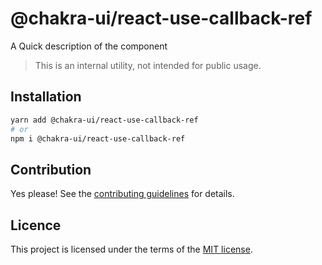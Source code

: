 # @chakra-ui/react-use-callback-ref

A Quick description of the component

> This is an internal utility, not intended for public usage.

## Installation

```sh
yarn add @chakra-ui/react-use-callback-ref
# or
npm i @chakra-ui/react-use-callback-ref
```

## Contribution

Yes please! See the
[contributing guidelines](https://github.com/chakra-ui/chakra-ui/blob/master/CONTRIBUTING.md)
for details.

## Licence

This project is licensed under the terms of the
[MIT license](https://github.com/chakra-ui/chakra-ui/blob/master/LICENSE).
